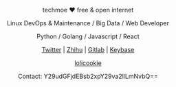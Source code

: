 <p align="center">techmoe ❤ free & open internet</p>
<p align="center">Linux DevOps & Maintenance / Big Data / Web Developer</p>
<p align="center">Python / Golang / Javascript / React</p>
<p align="center"><a href="https://twitter.com/dev_techmoe">Twitter</a> | <a href="https://www.zhihu.com/people/techmoe">Zhihu</a> | <a href="#">Gitlab</a> | <a href="https://keybase.io/techmoe">Keybase</a></p>
<p align="center"><a href="https://lolicookie.com">lolicookie</a></p>
<p align="center">Contact: Y29udGFjdEBsb2xpY29va2llLmNvbQ==</p>
